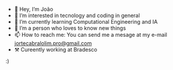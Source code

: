 - 👋 Hey, I’m João
- 👀 I’m interested in tecnology and coding in general
- 🌱 I’m currently learning Computational Engineering and IA
- 💞️ I’m a person who loves to know new things
- 📫 How to reach me: You can send me a mesage at my e-mail jortecabralolim.pro@gmail.com
- ⚒ Cureently working at Bradesco

<!---
01Lightt/01Lightt is a ✨ special ✨ repository because its `README.md` (this file) appears on your GitHub profile.
You can click the Preview link to take a look at your changes.
--->
:)
